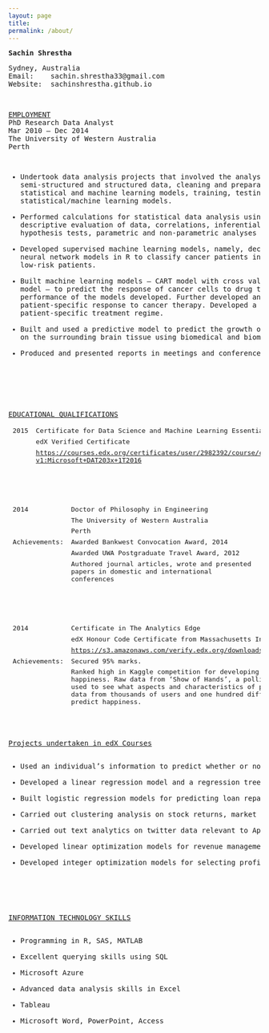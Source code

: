 ```yaml
---
layout: page
title:
permalink: /about/
---
```

<!DOCTYPE html>
<html xmlns="http://www.w3.org/1999/xhtml">
<head>
<style>
table { 
    display: table;
    border-collapse: separate;
    border-spacing: 2px;
    border-color: gray;
}
</style>
</head>
<body>
<pre>
<b>Sachin Shrestha</b>
</pre>
<pre>
Sydney, Australia
Email:    sachin.shrestha33@gmail.com
Website:  sachinshrestha.github.io
</pre>
<br>
<pre>
<u>EMPLOYMENT</u>
PhD Research Data Analyst
Mar 2010 – Dec 2014
The University of Western Australia
Perth
<pre>
<ul>
<li>Undertook data analysis projects that involved the analysis of unstructured, 
semi-structured and structured data, cleaning and preparation of data, developing 
statistical and machine learning models, training, testing and validating the 
statistical/machine learning models.</li>
<li>Performed calculations for statistical data analysis using SAS, R and SQL – performed 
descriptive evaluation of data, correlations, inferential analyses, comparative tests, 
hypothesis tests, parametric and non-parametric analyses and created reports.</li>
<li>Developed supervised machine learning models, namely, decision tree and artificial 
neural network models in R to classify cancer patients into high-risk, medium-risk and 
low-risk patients.</li>
<li>Built machine learning models – CART model with cross validation and random forest 
model – to predict the response of cancer cells to drug treatment. Evaluated the 
performance of the models developed. Further developed and refined the model to predict 
patient-specific response to cancer therapy. Developed a recommendation system for targeted 
patient-specific treatment regime.</li>
<li>Built and used a predictive model to predict the growth of brain tumour and its effect 
on the surrounding brain tissue using biomedical and biomechanical data.</li>
<li>Produced and presented reports in meetings and conferences.</li>
</ul>
</pre>

<pre>
<u>EDUCATIONAL QUALIFICATIONS</u>
<table border="0">
<tr><td>2015</td>	<td>Certificate for Data Science and Machine Learning Essentials</td></tr>
			<tr><td></td><td>edX Verified Certificate</td></tr>
			<tr><td></td><td><a href="https://courses.edx.org/certificates/user/2982392/course/course-v1:Microsoft+DAT203x+1T2016">https://courses.edx.org/certificates/user/2982392/course/course-v1:Microsoft+DAT203x+1T2016</a></td></tr>
</table>


<table>
<tr><td>2014</td>		<td>Doctor of Philosophy in Engineering</td></tr>
				<tr><td></td><td>The University of Western Australia</td></tr>
				<tr><td></td><td>Perth</td></tr>
<tr><td>Achievements:</td>	<td>Awarded Bankwest Convocation Award, 2014</td></tr>
				<tr><td></td><td>Awarded UWA Postgraduate Travel Award, 2012</td></tr>
				<tr><td></td><td>Authored journal articles, wrote and presented papers in domestic and international conferences</td></tr>
</table>


<table>
<tr><td>2014</td>	<td>Certificate in The Analytics Edge</td></tr>
			<tr><td></td><td>edX Honour Code Certificate from Massachusetts Institute of Technology</td></tr>
			<tr><td></td><td><a href="https://s3.amazonaws.com/verify.edx.org/downloads/0935f131aaf84d31835667b74a965db0/Certificate.pdf">https://s3.amazonaws.com/verify.edx.org/downloads/0935f131aaf84d31835667b74a965db0/Certificate.pdf</a></td></tr>

<tr><td>Achievements:</td> 	<td>Secured 95% marks.</td></tr>
				<tr><td></td><td>Ranked high in Kaggle competition for developing a machine learning model for predicting happiness. Raw data from ‘Show of Hands’, a polling app for use on mobile devices and the web, was used to see what aspects and characteristics of people's lives predict happiness. In this problem, data from thousands of users and one hundred different questions was used to see which responses predict happiness.</td></tr>
</table>


<u>Projects undertaken in edX Courses</u>
<ul>
<li>Used an individual’s information to predict whether or not the person earns more than $50,000 per year. The source of the data was Census Data for Earnings, 2010. For the purpose of solving this problem, I built a logistic regression model, a CART model, a CART model with cross-validation, and a random forest model and compared their accuracies to choose the best model.</li>
<li>Developed a linear regression model and a regression tree model for predicting life-expectancy using publicly available census data and analysed predictions.</li>
<li>Built logistic regression models for predicting loan repayment, and for the prediction of business failure.</li>
<li>Carried out clustering analysis on stock returns, market segmentation for airlines, and for predicting medical costs.</li>
<li>Carried out text analytics on twitter data relevant to Apple iPhone 5C in order to assess consumer sentiment associated with the product.</li>
<li>Developed linear optimization models for revenue management, investment management under taxation and, outsourcing decision on textile production.</li>
<li>Developed integer optimization models for selecting profitable hotel sites, assigning sales regions for pharmaceutical company and, optimizing sales channels for organic farm products.</li>
</ul>



<u>INFORMATION TECHNOLOGY SKILLS</u>
<ul>
<li>Programming in R, SAS, MATLAB</li>
<li>Excellent querying skills using SQL</li>
<li>Microsoft Azure</li>
<li>Advanced data analysis skills in Excel</li>
<li>Tableau</li>
<li>Microsoft Word, PowerPoint, Access</li>
</ul>
</html>
